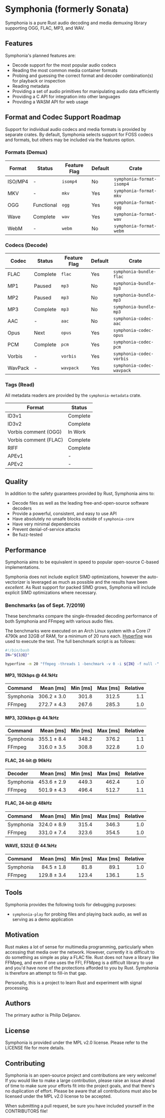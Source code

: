 # Symphonia (formerly Sonata)

Symphonia is a pure Rust audio decoding and media demuxing library supporting OGG, FLAC, MP3, and WAV.

## Features

Symphonia's planned features are:

* Decode support for the most popular audio codecs
* Reading the most common media container formats
* Probing and guessing the correct format and decoder combination(s) for playback or inspection
* Reading metadata
* Providing a set of audio primitives for manipulating audio data efficiently
* Providing a C API for integration into other languages
* Providing a WASM API for web usage

## Format and Codec Support Roadmap

Support for individual audio codecs and media formats is provided by separate crates. By default, Symphonia selects
support for FOSS codecs and formats, but others may be included via the features option.

### Formats (Demux)

| Format  | Status      | Feature Flag | Default | Crate                     |  
|---------|-------------|--------------|---------|---------------------------|
| ISO/MP4 | -           | `isomp4`     | No      | `symphonia-format-isomp4` |
| MKV     | -           | `mkv`        | Yes     | `symphonia-format-mkv`    |
| OGG     | Functional  | `ogg`        | Yes     | `symphonia-format-ogg`    |
| Wave    | Complete    | `wav`        | Yes     | `symphonia-format-wav`    |
| WebM    | -           | `webm`       | No      | `symphonia-format-webm`   |

### Codecs (Decode)

| Codec    | Status      | Feature Flag | Default | Crate                      |
|----------|-------------|--------------|---------|----------------------------|
| FLAC     | Complete    | `flac`       | Yes     | `symphonia-bundle-flac`    |
| MP1      | Paused      | `mp3`        | No      | `symphonia-bundle-mp3`     |
| MP2      | Paused      | `mp3`        | No      | `symphonia-bundle-mp3`     |
| MP3      | Complete    | `mp3`        | No      | `symphonia-bundle-mp3`     |
| AAC      | -           | `aac`        | No      | `symphonia-codec-aac`      |
| Opus     | Next        | `opus`       | Yes     | `symphonia-codec-opus`     |
| PCM      | Complete    | `pcm`        | Yes     | `symphonia-codec-pcm`      |
| Vorbis   | -           | `vorbis`     | Yes     | `symphonia-codec-vorbis`   |
| WavPack  | -           | `wavpack`    | Yes     | `symphonia-codec-wavpack`  |

<!--
### Codecs (Encode)

Symphonia does not aim to provide Rust-based encoders for codecs. This is because most encoders have undergone years of development, tweaking, and optimization. Replicating this work would be difficult and provide little benefit for safety because the input to an encoder is controlled by the developer unlike a decoder or demuxer.

Symphonia plans to provide "unsafe" encoder packages that wrap traditional C-based encoders.

| Codec    | Status      | Feature Flag | Default | Crate                              |
|----------|-------------|--------------|---------|------------------------------------|
| Hardware | -           | `hwenc`      | No      | `symphonia-codec-hwenc`            |
| Flac     | -           | `libflac`    | No      | `symphonia-unsafe-codec-libflac`   |
| Opus     | -           | `libopus`    | No      | `symphonia-unsafe-codec-libopus`   |
| Vorbis   | -           | `libvorbis`  | No      | `symphonia-unsafe-codec-libvorbis` |
-->

### Tags (Read)

All metadata readers are provided by the `symphonia-metadata` crate.

| Format                | Status      |
|-----------------------|-------------|
| ID3v1                 | Complete    |
| ID3v2                 | Complete    |
| Vorbis comment (OGG)  | In Work     |
| Vorbis comment (FLAC) | Complete    |
| RIFF                  | Complete    |
| APEv1                 | -           |
| APEv2                 | -           |

## Quality

In addition to the safety guarantees provided by Rust, Symphonia aims to:

* Decode files as well as the leading free-and-open-source software decoders
* Provide a powerful, consistent, and easy to use API
* Have absolutely no unsafe blocks outside of `symphonia-core`
* Have very minimal dependencies
* Prevent denial-of-service attacks
* Be fuzz-tested

## Performance

Symphonia aims to be equivalent in speed to popular open-source C-based implementations.

Symphonia does not include explicit SIMD optimizations, however the auto-vectorizer is leveraged as much as possible and the results have been *excellent*. As Rust support for packed SIMD grows, Symphonia will include explicit SIMD optimizations where necessary.

### Benchmarks (as of Sept. 7/2019)

These benchmarks compare the single-threaded decoding performance of both Symphonia and FFmpeg with various audio files.

The benchmarks were executed on an Arch Linux system with a Core i7 4790k and 32GB of RAM, for a minimum of 20 runs each. [Hyperfine](https://github.com/sharkdp/hyperfine) was used to execute the test. The full benchmark script is as follows:

```bash
#!/bin/bash
IN="${1@Q}"

hyperfine -m 20 "ffmpeg -threads 1 -benchmark -v 0 -i ${IN} -f null -" "symphonia-play --decode-only ${IN}"
```

#### MP3, 192kbps @ 44.1kHz

| Command | Mean [ms] | Min [ms] | Max [ms] | Relative |
|:---|---:|---:|---:|---:|
| Symphonia | 306.2 ± 3.0 | 301.8 | 312.5 | 1.1 |
| FFmpeg | 272.7 ± 4.3 | 267.6 | 285.3 | 1.0 |

#### MP3, 320kbps @ 44.1kHz

| Command | Mean [ms] | Min [ms] | Max [ms] | Relative |
|:---|---:|---:|---:|---:|
| Symphonia | 355.1 ± 8.4 | 348.2 | 376.2 | 1.1 |
| FFmpeg | 316.0 ± 3.5 | 308.8 | 322.8 | 1.0 |

#### FLAC, 24-bit @ 96kHz

| Decoder | Mean [ms] | Min [ms] | Max [ms] | Relative |
|:---|---:|---:|---:|---:|
| Symphonia | 453.6 ± 2.9 | 449.3 | 462.4 | 1.0 |
| FFmpeg | 501.9 ± 4.3 | 496.4 | 512.7 | 1.1 |

#### FLAC, 24-bit @ 48kHz

| Command | Mean [ms] | Min [ms] | Max [ms] | Relative |
|:---|---:|---:|---:|---:|
| Symphonia | 324.0 ± 8.9 | 315.4 | 346.3 | 1.0 |
| FFmpeg | 331.0 ± 7.4 | 323.6 | 354.5 | 1.0 |

#### WAVE, S32LE @ 44.1kHz

| Command | Mean [ms] | Min [ms] | Max [ms] | Relative |
|:---|---:|---:|---:|---:|
| Symphonia | 84.5 ± 1.8 | 81.8 | 89.1 | 1.0 |
| FFmpeg | 129.8 ± 3.4 | 123.4 | 136.1 | 1.5 |

## Tools

Symphonia provides the following tools for debugging purposes:

* `symphonia-play` for probing files and playing back audio, as well as serving as a demo application

## Motivation

Rust makes a lot of sense for multimedia programming, particularly when accessing that media over the network. However, currently it is difficult to do something as simple as play a FLAC file. Rust does not have a library like FFMpeg, and even if one uses the FFI, FFMpeg is a difficult library to use and you'd have none of the protections afforded to you by Rust. Symphonia is therefore an attempt to fill-in that gap.

Personally, this is a project to learn Rust and experiment with signal processing.

## Authors

The primary author is Philip Deljanov.

## License

Symphonia is provided under the MPL v2.0 license. Please refer to the LICENSE file for more details.

## Contributing

Symphonia is an open-source project and contributions are very welcome! If you would like to make a large contribution, please raise an issue ahead of time to make sure your efforts fit into the project goals, and that there's no duplication of effort. Please be aware that all contributions must also be licensed under the MPL v2.0 license to be accepted.

When submitting a pull request, be sure you have included yourself in the CONTRIBUTORS file!
